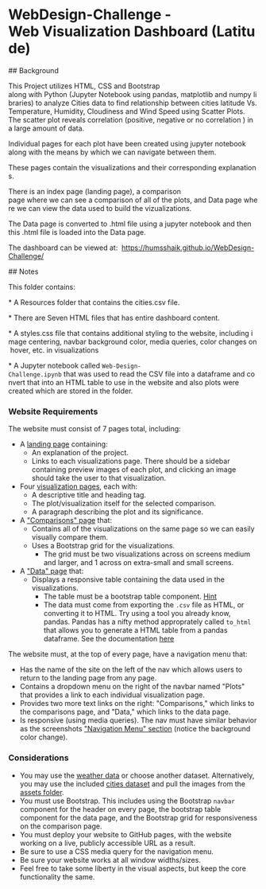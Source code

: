 # WebDesign-Challenge - Web Visualization Dashboard (Latitude)

## Background

This Project utilizes HTML, CSS and Bootstrap along with Python (Jupyter Notebook using pandas, matplotlib and numpy libraries) to analyze Cities data to find relationship between cities latitude Vs. Temperature, Humidity, Cloudiness and Wind Speed using Scatter Plots. The scatter plot reveals correlation (positive, negative or no correlation ) in a large amount of data.

Individual pages for each plot have been created using jupyter notebook  along with the means by which we can navigate between them.

These pages contain the visualizations and their corresponding explanations. 

There is an index page (landing page), a comparison page where we can see a comparison of all of the plots, and Data page where we can view the data used to build the vizualizations.

The Data page is converted to .html file using a jupyter notebook and then this .html file is loaded into the Data page.

The dashboard can be viewed at:  https://humsshaik.github.io/WebDesign-Challenge/

## Notes

This folder contains:

* A Resources folder that contains the cities.csv file.

* There are Seven HTML files that has entire dashboard content.

* A styles.css file that contains additional styling to the website, including image centering, navbar background color, media queries, color changes on hover, etc. in visualizations

* A Jupyter notebook called `Web-Design-Challenge.ipynb` that was used to read the CSV file into a dataframe and convert that into an HTML table to use in the website and also plots were created which are stored in the folder.

### Website Requirements

The website must consist of 7 pages total, including:

* A [landing page](#landing-page) containing:
  * An explanation of the project.
  * Links to each visualizations page. There should be a sidebar containing preview images of each plot, and clicking an image should take the user to that visualization.
* Four [visualization pages](#visualization-pages), each with:
  * A descriptive title and heading tag.
  * The plot/visualization itself for the selected comparison.
  * A paragraph describing the plot and its significance.
* A ["Comparisons" page](#comparisons-page) that:
  * Contains all of the visualizations on the same page so we can easily visually compare them.
  * Uses a Bootstrap grid for the visualizations.
    * The grid must be two visualizations across on screens medium and larger, and 1 across on extra-small and small screens.
* A ["Data" page](#data-page) that:
  * Displays a responsive table containing the data used in the visualizations.
    * The table must be a bootstrap table component. [Hint](https://getbootstrap.com/docs/4.3/content/tables/#responsive-tables)
    * The data must come from exporting the `.csv` file as HTML, or converting it to HTML. Try using a tool you already know, pandas. Pandas has a nifty method approprately called `to_html` that allows you to generate a HTML table from a pandas dataframe. See the documentation [here](https://pandas.pydata.org/pandas-docs/version/0.17.0/generated/pandas.DataFrame.to_html.html)

The website must, at the top of every page, have a navigation menu that:

* Has the name of the site on the left of the nav which allows users to return to the landing page from any page.
* Contains a dropdown menu on the right of the navbar named "Plots" that provides a link to each individual visualization page.
* Provides two more text links on the right: "Comparisons," which links to the comparisons page, and "Data," which links to the data page.
* Is responsive (using media queries). The nav must have similar behavior as the screenshots ["Navigation Menu" section](#navigation-menu) (notice the background color change).

### Considerations

* You may use the [weather data](Resources/cities.csv) or choose another dataset. Alternatively, you may use the included [cities dataset](Resources/cities.csv) and pull the images from the [assets folder](Resources/assets).
* You must use Bootstrap. This includes using the Bootstrap `navbar` component for the header on every page, the bootstrap table component for the data page, and the Bootstrap grid for responsiveness on the comparison page.
* You must deploy your website to GitHub pages, with the website working on a live, publicly accessible URL as a result.
* Be sure to use a CSS media query for the navigation menu.
* Be sure your website works at all window widths/sizes.
* Feel free to take some liberty in the visual aspects, but keep the core functionality the same.





